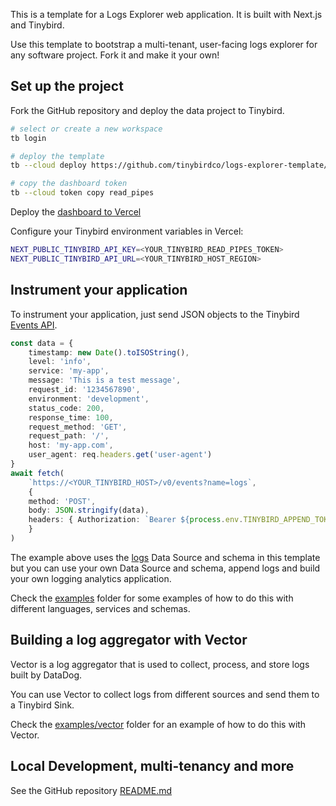 This is a template for a Logs Explorer web application. It is built with Next.js and Tinybird.

Use this template to bootstrap a multi-tenant, user-facing logs explorer for any software project. Fork it and make it your own!

## Set up the project

Fork the GitHub repository and deploy the data project to Tinybird.

```bash
# select or create a new workspace
tb login

# deploy the template
tb --cloud deploy https://github.com/tinybirdco/logs-explorer-template/tree/main/tinybird

# copy the dashboard token
tb --cloud token copy read_pipes
```

Deploy the [dashboard to Vercel](https://vercel.com/new/clone?repository-url=https%3A%2F%2Fgithub.com%2Ftinybirdco%2Flogs-explorer-template&project-name=tinybird-logs-explorer-template&repository-name=tinybird-logs-explorer-template&demo-description=Custom%20logs%20explorer%20for%20your%20application%20logs%20using%20Tinybird&demo-url=http%3A%2F%2Flogs.tinybird.app&demo-image=//github.com/tinybirdco/logs-explorer-template/blob/main/dashboard/log-analyzer/public/banner.png?raw=true&root-directory=dashboard/log-analyzer)

Configure your Tinybird environment variables in Vercel:

```sh
NEXT_PUBLIC_TINYBIRD_API_KEY=<YOUR_TINYBIRD_READ_PIPES_TOKEN>
NEXT_PUBLIC_TINYBIRD_API_URL=<YOUR_TINYBIRD_HOST_REGION>
```

## Instrument your application

To instrument your application, just send JSON objects to the Tinybird [Events API](https://www.tinybird.co/docs/get-data-in/ingest-apis/events-api).

```typescript
const data = {
    timestamp: new Date().toISOString(),
    level: 'info',
    service: 'my-app',
    message: 'This is a test message',
    request_id: '1234567890',
    environment: 'development',
    status_code: 200,
    response_time: 100,
    request_method: 'GET',
    request_path: '/',
    host: 'my-app.com',
    user_agent: req.headers.get('user-agent')
}
await fetch(
    `https://<YOUR_TINYBIRD_HOST>/v0/events?name=logs`,
    {
    method: 'POST',
    body: JSON.stringify(data),
    headers: { Authorization: `Bearer ${process.env.TINYBIRD_APPEND_TOKEN}` },
    }
)
```

The example above uses the [logs](https://github.com/tinybirdco/logs-explorer-template/blob/main/tinybird/datasources/logs.datasource) Data Source and schema in this template but you can use your own Data Source and schema, append logs and build your own logging analytics application.

Check the [examples](https://github.com/tinybirdco/logs-explorer-template/tree/main/examples) folder for some examples of how to do this with different languages, services and schemas.

## Building a log aggregator with Vector

Vector is a log aggregator that is used to collect, process, and store logs built by DataDog.

You can use Vector to collect logs from different sources and send them to a Tinybird Sink.

Check the [examples/vector](https://github.com/tinybirdco/logs-explorer-template/tree/main/examples/vector) folder for an example of how to do this with Vector.

## Local Development, multi-tenancy and more

See the GitHub repository [README.md](https://github.com/tinybirdco/logs-explorer-template)
